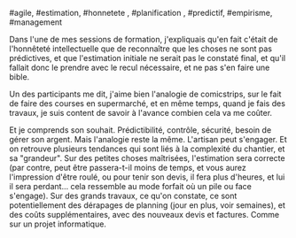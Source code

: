 #agile, #estimation, #honnetete , #planification , #predictif, #empirisme, #management 

Dans l'une de mes sessions de formation, j'expliquais qu'en fait c'était de l'honnêteté intellectuelle que de reconnaître que les choses ne sont pas prédictives, et que l'estimation initiale ne serait pas le constaté final, et qu'il fallait donc le prendre avec le recul nécessaire, et ne pas s'en faire une bible.

Un des participants me dit, j'aime bien l'analogie de comicstrips, sur le fait de faire des courses en supermarché, et en même temps, quand je fais des travaux, je suis content de savoir à l'avance combien cela va me coûter.

Et je comprends son souhait. Prédictibilité, contrôle, sécurité, besoin de gérer son argent.
Mais l'analogie reste la même. L'artisan peut s'engager. Et on retrouve plusieurs tendances qui sont liés à la complexité du chantier, et sa "grandeur".
Sur des petites choses maîtrisées, l'estimation sera correcte (par contre, peut être passera-t-il moins de temps, et vous aurez l'impression d'être roulé, ou pour tenir son devis, il fera plus d'heures, et lui il sera perdant... cela ressemble au mode forfait où un pile ou face s'engage).
Sur des grands travaux, ce qu'on constate, ce sont potentiellement des dérapages de planning (jour en plus, voir semaines), et des coûts supplémentaires, avec des nouveaux devis et factures.
Comme sur un projet informatique.
